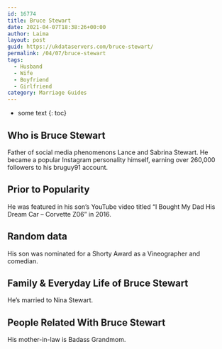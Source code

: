 ```yaml
---
id: 16774
title: Bruce Stewart
date: 2021-04-07T18:38:26+00:00
author: Laima
layout: post
guid: https://ukdataservers.com/bruce-stewart/
permalink: /04/07/bruce-stewart
tags:
  - Husband
  - Wife
  - Boyfriend
  - Girlfriend
category: Marriage Guides
---
```


* some text
{: toc}


## Who is Bruce Stewart
                  
                  
                  
Father of social media phenomenons Lance and Sabrina Stewart. He became a popular Instagram personality himself, earning over 260,000 followers to his bruguy91 account. 
                  
              
            
              
            
                
                
                
## Prior to Popularity
                  
                  
                  
He was featured in his son&#8217;s YouTube video titled &#8220;I Bought My Dad His Dream Car &#8211; Corvette Z06&#8221; in 2016. 
                  
              
            
              
            
                
                
                
## Random data
                  
                  
                  
His son was nominated for a Shorty Award as a Vineographer and comedian.
                  
              
            
              
            
                
                
                
## Family & Everyday Life of Bruce Stewart
                  
                  
                  
He&#8217;s married to Nina Stewart.
                  
              
            
              
            
                
                
                
## People Related With Bruce Stewart
                  
                  
                  
His mother-in-law is Badass Grandmom.
                  
              
            
              
            
                
              
            
              
              
            
            
              
            
          
          
          